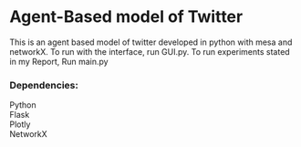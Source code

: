 # Agent-Based model of Twitter

This is an agent based model of twitter developed in python with mesa and networkX. 
To run with the interface, run GUI.py. To run experiments stated in my Report, Run main.py

### Dependencies:
Python\
Flask\
Plotly\
NetworkX
